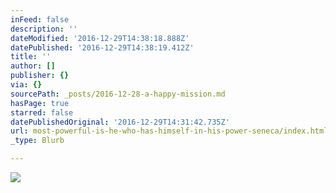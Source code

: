 ```yaml
---
inFeed: false
description: ''
dateModified: '2016-12-29T14:38:18.888Z'
datePublished: '2016-12-29T14:38:19.412Z'
title: ''
author: []
publisher: {}
via: {}
sourcePath: _posts/2016-12-28-a-happy-mission.md
hasPage: true
starred: false
datePublishedOriginal: '2016-12-29T14:31:42.735Z'
url: most-powerful-is-he-who-has-himself-in-his-power-seneca/index.html
_type: Blurb

---
```

![](https://the-grid-user-content.s3-us-west-2.amazonaws.com/57326941-ab95-4b93-9243-a15dc92b296f.png)